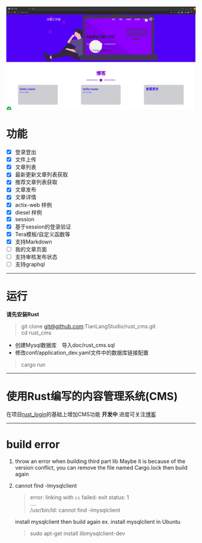 ![Rust CMS](./doc/imgs/screenshot.png)  
# 功能
- [x]  登录登出
- [x]  文件上传　　
- [x]  文章列表   
- [x]  最新更新文章列表获取
- [x]  推荐文章列表获取
- [x]  文章发布　 
- [x]  文章详情　
- [x]  actix-web 样例
- [x]  diesel 样例 
- [x]  session 
- [x]  基于session的登录验证  
- [x]  Tera模板/自定义函数等
- [x]  支持Markdown 
- [ ]  我的文章页面
- [ ]  支持审核发布状态　
- [ ]  支持graphql
---  

# 运行 
**请先安装Rust**  

> git clone git@github.com:TianLangStudio/rust_cms.git     
> cd rust_cms 
- 创建Mysql数据库　导入doc/rust_cms.sql  
- 修改conf/application_dev.yaml文件中的数据库链接配置　
> cargo run
---  

# 使用Rust编写的内容管理系统(CMS)
在项目[rust_login](https://github.com/TianLangStudio/rust_login)的基础上增加CMS功能 
**开发中** 进度可关注[博客](https://blog.csdn.net/tianlangstudio/article/details/106169242)  

---

# build error  
1. throw an error when building third part lib
   Maybe it is because of the version conflict,  you can remove the file named Cargo.lock then build again

2. cannot find -lmysqlclient
   > error: linking with `cc` failed: exit status: 1   
   > ....   
   > /usr/bin/ld: cannot find -lmysqlclient  

   install mysqlclient then build again ex. install mysqlclient in Ubuntu  
   >  sudo apt-get install libmysqlclient-dev
